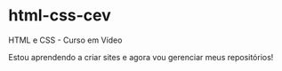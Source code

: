 # html-css-cev
 HTML e CSS - Curso em Vídeo

Estou aprendendo a criar sites e agora vou gerenciar meus repositórios!